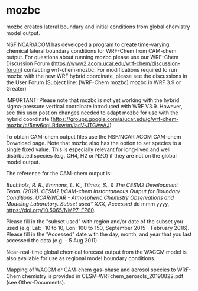 
# mozbc

mozbc creates lateral boundary and initial conditions from global chemistry model output.

NSF NCAR/ACOM has developed a program to create time-varying chemical lateral boundary conditions for WRF-Chem from CAM-chem output. For questions about running mozbc please use our WRF-Chem Discussion Forum (https://www2.acom.ucar.edu/wrf-chem/discussion-forum) contacting wrf-chem-mozbc.
For  modifications required to run mozbc with the new WRF hybrid coordinate, please see the discussions in the User Forum (Subject line: [WRF-Chem mozbc] mozbc in WRF 3.9 or Greater)

IMPORTANT: Please note that mozbc is not yet working with the hybrid sigma-pressure vertical coordinate introduced with WRF V3.9. However, see this user post on changes needed to adapt mozbc for use with the hybrid coordinate (https://groups.google.com/a/ucar.edu/g/wrf-chem-mozbc/c/5nw6cqLRdxw/m/lacV-JTGAwAJ)

To obtain CAM-chem output files use the NSF/NCAR ACOM CAM-chem Download page. Note that mozbc also has the option to set species to a single fixed value. This is especially relevant for long-lived and well distributed species (e.g. CH4, H2 or N2O) if they are not on the global model output.

The reference for the CAM-chem output is:

*Buchholz, R. R., Emmons, L. K., Tilmes, S., & The CESM2 Development Team. (2019). CESM2.1/CAM-chem Instantaneous Output for Boundary Conditions. UCAR/NCAR - Atmospheric Chemistry Observations and Modeling Laboratory. Subset used† XXX, Accessed* dd mmm yyyy, https://doi.org/10.5065/NMP7-EP60.

Please fill in the "subset used" with region and/or date of the subset you used (e.g. Lat: -10 to 10, Lon: 100 to 150, September 2015 - February 2016).
Please fill in the "Accessed" date with the day, month, and year that you last accessed the data (e.g. - 5 Aug 2011).

Near-real-time global chemical forecast output from the WACCM model is also available for use as regional model boundary conditions.

Mapping of WACCM or CAM-chem gas-phase and aerosol species to WRF-Chem chemistry is provided in CESM-WRFchem_aerosols_20190822.pdf (see Other-Documents).
